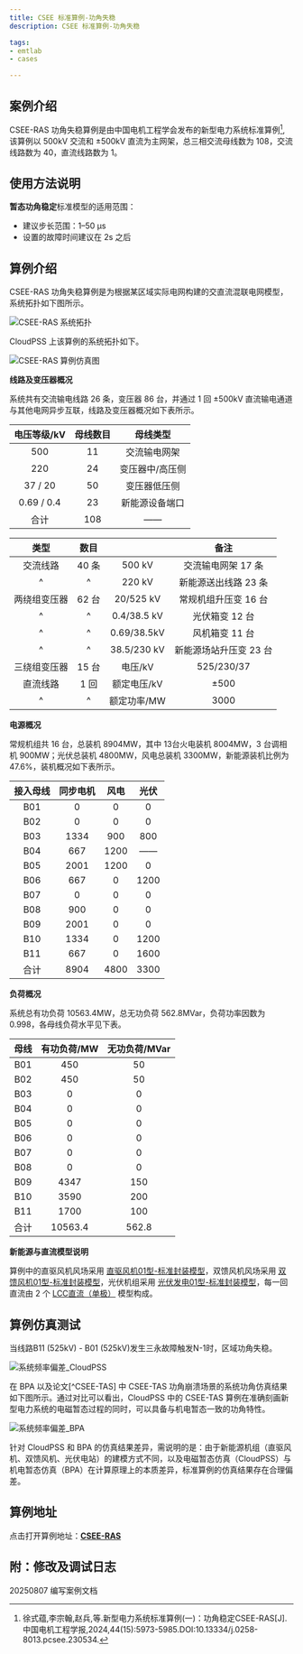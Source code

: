```yaml
---
title: CSEE 标准算例-功角失稳
description: CSEE 标准算例-功角失稳

tags:
- emtlab
- cases

---
```


<!-- import DocCardList from '@theme/DocCardList';

<DocCardList /> -->

## 案例介绍
CSEE-RAS 功角失稳算例是由中国电机工程学会发布的新型电力系统标准算例[^CSEE-RAS], 该算例以 500kV 交流和 ±500kV 直流为主网架，总三相交流母线数为 108，交流线路数为 40，直流线路数为 1。


## 使用方法说明
**暂态功角稳定**标准模型的适用范围：
   + 建议步长范围：1–50 μs  
   + 设置的故障时间建议在 2s 之后  

## 算例介绍
CSEE-RAS 功角失稳算例是为根据某区域实际电网构建的交直流混联电网模型，系统拓扑如下图所示。

![CSEE-RAS 系统拓扑](./topology_of_csee_tas_main_grid.png "CSEE-RAS 系统拓扑")

CloudPSS 上该算例的系统拓扑如下。

![CSEE-RAS 算例仿真图](./csee_tas_main_grid_in_cloudpss.png "CSEE-RAS 算例仿真图")

**线路及变压器概况**

系统共有交流输电线路 26 条，变压器 86 台，并通过 1 回 ±500kV 直流输电通道与其他电网异步互联，线路及变压器概况如下表所示。

| 电压等级/kV  | 母线数目 | 母线类型 |
|:------: |:----: |:----------:|
| 500 | 11 | 交流输电网架 |
| 220 | 24 | 变压器中/高压侧 |
| 37 / 20  | 50 | 变压器低压侧 |
| 0.69 / 0.4 | 23| 新能源设备端口 |
| 合计 | 108| —— |

| 类型  | 数目 |   | 备注 |
|:----: |:----:|:---:|:----:|
| 交流线路 | 40 条 | 500 kV | 交流输电网架 17 条 |
| ^ | ^ | 220 kV  | 新能源送出线路 23 条 |
| 两绕组变压器 | 62 台 | 20/525 kV | 常规机组升压变 16 台 |
| ^ | ^ | 0.4/38.5 kV | 光伏箱变 12 台 |
| ^ | ^ | 0.69/38.5kV | 风机箱变 11 台 |
| ^ | ^ | 38.5/230 kV | 新能源场站升压变 23 台 |
| 三绕组变压器 | 15 台 | 电压/kV | 525/230/37 |
| 直流线路 | 1 回 | 额定电压/kV | ±500 |
| ^ | ^ | 额定功率/MW  | 3000 |


**电源概况**

常规机组共 16 台，总装机 8904MW，其中 13台火电装机 8004MW，3 台调相机 900MW；光伏总装机 4800MW，风电总装机 3300MW，新能源装机比例为 47.6%，装机概况如下表所示。

| 接入母线  | 同步电机  |  风电   | 光伏 |
|:------: |:----:|:-------:|:------:|
| B01 | 0  | 0 | 0 |
| B02 | 0  | 0 | 0 |
| B03 | 1334  | 900 | 800 |
| B04 | 667  | 1200 | —— |
| B05 | 2001  | 1200 | 0 |
| B06 | 667  | 0 | 1200 |
| B07 | 0  | 0 | 0 |
| B08 | 900  | 0 | 0 |
| B09 | 2001  | 0 | 0 |
| B10 | 1334  | 0 | 1200 |
| B11 | 667  | 0 | 1600 |
| 合计 | 8904  | 4800 | 3300 |

**负荷概况**

系统总有功负荷 10563.4MW，总无功负荷 562.8MVar，负荷功率因数为 0.998，各母线负荷水平见下表。

| 母线  | 有功负荷/MW | 无功负荷/MVar |
|:------: |:----:|:-------:|
| B01 | 450 | 50 |
| B02 | 450 | 50 |
| B03 | 0 | 0 |
| B04 | 0 | 0 |
| B05 | 0 | 0 |
| B06 | 0 | 0 |
| B07 | 0 | 0 |
| B08 | 0 | 0 |
| B09 | 4347 | 150 |
| B10 | 3590 | 200 |
| B11 | 1700 | 100 |
| 合计 | 10563.4  | 562.8 |

**新能源与直流模型说明**

算例中的直驱风机风场采用 [直驱风机01型-标准封装模型](../../20-wind-power-system/30-wtg_pmsg_f/10-wtg_pmsg_01-avm-stdm-v2/index.md)，双馈风机风场采用 [双馈风机01型-标准封装模型](../../20-wind-power-system/40-wtg_dfig_f/10-wtg_dfig_01-avm-stdm-v1/index.md)，光伏机组采用 [光伏发电01型-标准封装模型](../../30-photovoltaic-power-system/30-pvs_f/10-pvs_01-avm-stdm-v1/index.md)，每一回直流由 2 个 [LCC直流（单极）](../../../../../documents/software/20-emtlab/110-component-library/30-dc-modules/10-dc-electrical-modules/20-DCLine_sp/index.md) 模型构成。



## 算例仿真测试


当线路B11 (525kV) - B01 (525kV)发生三永故障触发N-1时，区域功角失稳。

![系统频率偏差_CloudPSS](./cloudpss_tas.png "系统频率偏差_CloudPSS")

在 BPA 以及论文[^CSEE-TAS] 中 CSEE-TAS 功角崩溃场景的系统功角仿真结果如下图所示。通过对比可以看出，CloudPSS 中的 CSEE-TAS 算例在准确刻画新型电力系统的电磁暂态过程的同时，可以具备与机电暂态一致的功角特性。


![系统频率偏差_BPA](./bpa_tas.png "系统频率偏差_BPA")

针对 CloudPSS 和 BPA 的仿真结果差异，需说明的是：由于新能源机组（直驱风机、双馈风机、光伏电站）的建模方式不同，以及电磁暂态仿真（CloudPSS）与机电暂态仿真（BPA）在计算原理上的本质差异，标准算例的仿真结果存在合理偏差。

## 算例地址
点击打开算例地址：[**CSEE-RAS**](http://cloudpss-calculate.local.ddns.cloudpss.net/model/open-cloudpss/CSEE-RAS-std-v1b1)


[^CSEE-RAS]:徐式蕴,李宗翰,赵兵,等.新型电力系统标准算例(一)：功角稳定CSEE-RAS[J].中国电机工程学报,2024,44(15):5973-5985.DOI:10.13334/j.0258-8013.pcsee.230534.

## 附：修改及调试日志
20250807 编写案例文档  